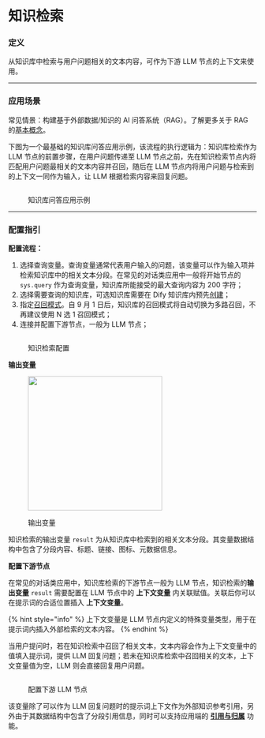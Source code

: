 # 知识检索

### 定义

从知识库中检索与用户问题相关的文本内容，可作为下游 LLM 节点的上下文来使用。



***

### 应用场景

常见情景：构建基于外部数据/知识的 AI 问答系统（RAG）。了解更多关于 RAG 的[基本概念](../../../learn-more/extended-reading/retrieval-augment/)。

下图为一个最基础的知识库问答应用示例，该流程的执行逻辑为：知识库检索作为 LLM 节点的前置步骤，在用户问题传递至 LLM 节点之前，先在知识检索节点内将匹配用户问题最相关的文本内容并召回，随后在 LLM 节点内将用户问题与检索到的上下文一同作为输入，让 LLM 根据检索内容来回复问题。

<figure><img src="https://assets-docs.dify.ai/img/zh_CN/node/c7931c0fa6a8e7704714d5b99e8589f5.webp" alt=""><figcaption><p>知识库问答应用示例</p></figcaption></figure>

***

### 配置指引

**配置流程：**

1. 选择查询变量。查询变量通常代表用户输入的问题，该变量可以作为输入项并检索知识库中的相关文本分段。在常见的对话类应用中一般将开始节点的 `sys.query` 作为查询变量，知识库所能接受的最大查询内容为 200 字符；
2. 选择需要查询的知识库，可选知识库需要在 Dify 知识库内预先[创建](../../knowledge-base/create-knowledge-and-upload-documents.md)；
3. 指定[召回模式](../../../learn-more/extended-reading/retrieval-augment/retrieval.md)。自 9 月 1 日后，知识库的召回模式将自动切换为多路召回，不再建议使用 N 选 1 召回模式；
4. 连接并配置下游节点，一般为 LLM 节点；

<figure><img src="https://assets-docs.dify.ai/img/zh_CN/node/d1136ffa6e63b349f09d3f43bd02d7b1.webp" alt=""><figcaption><p>知识检索配置</p></figcaption></figure>

**输出变量**

<figure><img src="https://assets-docs.dify.ai/img/zh_CN/node/8eb59cea454d41dbe0855687490ee735.webp" alt="" width="272"><figcaption><p>输出变量</p></figcaption></figure>

知识检索的输出变量 `result` 为从知识库中检索到的相关文本分段。其变量数据结构中包含了分段内容、标题、链接、图标、元数据信息。

**配置下游节点**

在常见的对话类应用中，知识库检索的下游节点一般为 LLM 节点，知识检索的**输出变量** `result` 需要配置在 LLM 节点中的 **上下文变量** 内关联赋值。关联后你可以在提示词的合适位置插入 **上下文变量**。

{% hint style="info" %}
上下文变量是 LLM 节点内定义的特殊变量类型，用于在提示词内插入外部检索的文本内容。
{% endhint %}

当用户提问时，若在知识检索中召回了相关文本，文本内容会作为上下文变量中的值填入提示词，提供 LLM 回复问题；若未在知识库检索中召回相关的文本，上下文变量值为空，LLM 则会直接回复用户问题。

<figure><img src="https://assets-docs.dify.ai/img/zh_CN/node/e39d496a350885c0e2f336fa7fed4de4.webp" alt=""><figcaption><p>配置下游 LLM 节点</p></figcaption></figure>

该变量除了可以作为 LLM 回复问题时的提示词上下文作为外部知识参考引用，另外由于其数据结构中包含了分段引用信息，同时可以支持应用端的 [**引用与归属**](../../knowledge-base/retrieval-test-and-citation.md#id-2-yin-yong-yu-gui-shu) 功能。
